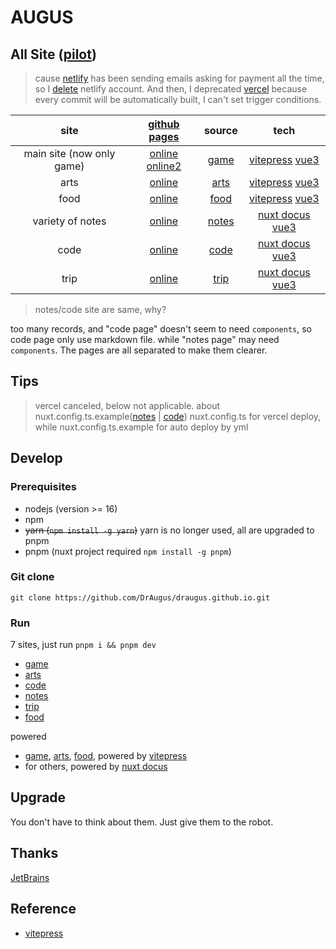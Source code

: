 # AUGUS

## All Site ([pilot][pilot])

> cause [netlify][netlify] has been sending emails asking for payment all the time, so I [delete](https://app.netlify.com/user/settings#danger-zone) netlify account. And then, I deprecated [vercel][vercel] because every commit will be automatically built, I can't set trigger conditions.

| site | [github pages][new-repo] | source | tech|
| :--: |:--: |:--: | :--:|
| main site (now only game)|  [online][site0-1] [online2][site0-2] | [game](./game/) | [vitepress][vitepress] [vue3][vue] |
| arts | [online][site4-1] | [arts](./arts/) | [vitepress][vitepress] [vue3][vue] |
| food | [online][site6-1] | [food](./food/) | [vitepress][vitepress] [vue3][vue] |
| variety of notes | [online][site1-1] | [notes](./notes/) | [nuxt docus][docus] [vue3][vue] |
| code | [online][site2-1] | [code](./code/) | [nuxt docus][docus] [vue3][vue] |
| trip | [online][site5-1] | [trip](./trip/) | [nuxt docus][docus] [vue3][vue] |

> notes/code site are same, why?

too many records, and "code page" doesn't seem to need `components`, so code page only use markdown file. while "notes page" may need `components`. The pages are all separated to make them clearer.

## Tips

> vercel canceled, below not applicable.
about nuxt.config.ts.example([notes](./notes/nuxt.config.ts.example) | [code](./code/nuxt.config.ts.example))
> nuxt.config.ts for vercel deploy, while nuxt.config.ts.example for auto deploy by yml

## Develop

### Prerequisites

- nodejs (version >= 16)
- npm
- ~~yarn (`npm install -g yarn`)~~ yarn is no longer used, all are upgraded to pnpm
- pnpm (nuxt project required `npm install -g pnpm`)

### Git clone

```git
git clone https://github.com/DrAugus/draugus.github.io.git
```

### Run

7 sites, just run `pnpm i && pnpm dev`

- [game](./game/)
- [arts](./arts/)
- [code](./code/)
- [notes](./notes/)
- [trip](./trip/)
- [food](./food/)

powered

- [game](./game), [arts](./arts/), [food](./food/), powered by [vitepress][vitepress]
- for others, powered by [nuxt docus][docus]

## Upgrade

You don't have to think about them. Just give them to the robot.

## Thanks

[JetBrains](https://www.jetbrains.com/zh-cn/community/opensource/#support)

## Reference

- [vitepress][vitepress]

[pilot]:https://augusmeow.github.io/
[site0-1]: https://draugus.github.io/
[site0-2]: https://augusmeow.github.io/game/
[site1-1]: https://augusmeow.github.io/notes/
[site2-1]: https://augusmeow.github.io/code/
[site4-1]: https://augusmeow.github.io/arts/
[site5-1]: https://augusmeow.github.io/trip/
[site6-1]: https://augusmeow.github.io/food/
[netlify]: https://netlify.com/
[vercel]: https://vercel.com/
[docus]: https://docus.dev
[vue]: https://vuejs.org
[vitepress]: https://vitepress.vuejs.org/
[new-repo]: https://github.com/augusmeow/
